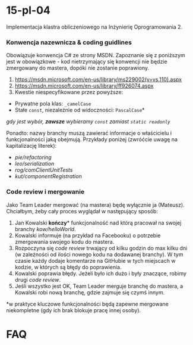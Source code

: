 # 15-pl-04
Implementacja klastra obliczeniowego na Inżynierię Oprogramowania 2.

### Konwencja nazewnicza & coding guidlines

Obowiązuje konwencja C# ze strony MSDN. Zapoznanie się z poniższym jest w obowiązkowe - kod nietrzymający się konwencji nie będzie zmergowany do mastera, dopóki nie zostanie poprawiony. 

1. https://msdn.microsoft.com/en-us/library/ms229002(v=vs.110).aspx
2. https://msdn.microsoft.com/en-us/library/ff926074.aspx
3. Kwestie niespecyfikowane przez powyższe:
  * Prywatne pola klas: `_camelCase`
  * Stałe `const`, niezależnie od widoczności: `PascalCase`*
  
_gdy jest wybór, **zawsze** wybieramy `const` zamiast `static readonly`_

Ponadto: nazwy branchy muszą zawierać informacje o właścicielu i funkcjonalności jaką obejmują. Przykłady poniżej (zwróćcie uwagę na kapitalizację literek): 

* _pie/refactoring_
* _leo/serialization_
* _rog/comClientUnitTests_
* _kut/componentRegistration_

### Code review i mergowanie

Jako Team Leader mergować (na mastera) będę wyłącznie ja (Mateusz). Chciałbym, żeby cały proces wyglądał w następujący sposób:

1. Jan Kowalski **kończy*** funkcjonalność nad którą pracował na swojej branchy _kow/helloWorld_.
2. Kowalski informuje (na przykład na Facebooku) o potrzebie zmergowania swojego kodu do mastera.
3. Rozpoczyna się _code review_ trwający od kilku godzin do max kilku dni (w zależności od ilości nowego kodu na dodawanej branchy). W tym czasie każdy dodaje  komentarze na GitHubie w tych miejscach w kodzie, w których są błędy do poprawienia. 
4. Kowalski poprawia błędy. Jeżeli było ich dużo i były znaczące, robimy drugi _code review_.
5. Jeśli wszystko jest OK, Team Leader merguje branchę do mastera, a Kowalski robi nową branchę, gdzie zajmuje się czymś innym.

*w praktyce kluczowe funkcjonalności będą zapewne mergowane niekompletne (gdy ich brak blokuje pracę innej osoby). 

# FAQ

